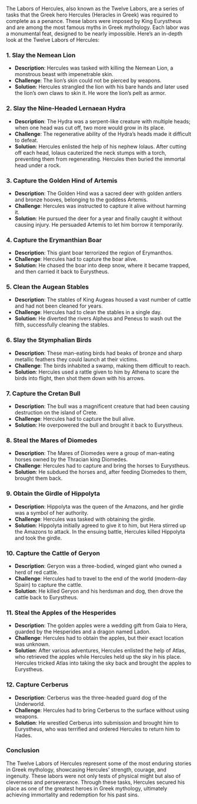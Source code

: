 The Labors of Hercules, also known as the Twelve Labors, are a series of tasks that the Greek hero Hercules (Heracles in Greek) was required to complete as a penance. These labors were imposed by King Eurystheus and are among the most famous myths in Greek mythology. Each labor was a monumental feat, designed to be nearly impossible. Here’s an in-depth look at the Twelve Labors of Hercules:

### 1. Slay the Nemean Lion
- **Description**: Hercules was tasked with killing the Nemean Lion, a monstrous beast with impenetrable skin.
- **Challenge**: The lion’s skin could not be pierced by weapons.
- **Solution**: Hercules strangled the lion with his bare hands and later used the lion’s own claws to skin it. He wore the lion’s pelt as armor.

### 2. Slay the Nine-Headed Lernaean Hydra
- **Description**: The Hydra was a serpent-like creature with multiple heads; when one head was cut off, two more would grow in its place.
- **Challenge**: The regenerative ability of the Hydra’s heads made it difficult to defeat.
- **Solution**: Hercules enlisted the help of his nephew Iolaus. After cutting off each head, Iolaus cauterized the neck stumps with a torch, preventing them from regenerating. Hercules then buried the immortal head under a rock.

### 3. Capture the Golden Hind of Artemis
- **Description**: The Golden Hind was a sacred deer with golden antlers and bronze hooves, belonging to the goddess Artemis.
- **Challenge**: Hercules was instructed to capture it alive without harming it.
- **Solution**: He pursued the deer for a year and finally caught it without causing injury. He persuaded Artemis to let him borrow it temporarily.

### 4. Capture the Erymanthian Boar
- **Description**: This giant boar terrorized the region of Erymanthos.
- **Challenge**: Hercules had to capture the boar alive.
- **Solution**: He chased the boar into deep snow, where it became trapped, and then carried it back to Eurystheus.

### 5. Clean the Augean Stables
- **Description**: The stables of King Augeas housed a vast number of cattle and had not been cleaned for years.
- **Challenge**: Hercules had to clean the stables in a single day.
- **Solution**: He diverted the rivers Alpheus and Peneus to wash out the filth, successfully cleaning the stables.

### 6. Slay the Stymphalian Birds
- **Description**: These man-eating birds had beaks of bronze and sharp metallic feathers they could launch at their victims.
- **Challenge**: The birds inhabited a swamp, making them difficult to reach.
- **Solution**: Hercules used a rattle given to him by Athena to scare the birds into flight, then shot them down with his arrows.

### 7. Capture the Cretan Bull
- **Description**: The bull was a magnificent creature that had been causing destruction on the island of Crete.
- **Challenge**: Hercules had to capture the bull alive.
- **Solution**: He overpowered the bull and brought it back to Eurystheus.

### 8. Steal the Mares of Diomedes
- **Description**: The Mares of Diomedes were a group of man-eating horses owned by the Thracian king Diomedes.
- **Challenge**: Hercules had to capture and bring the horses to Eurystheus.
- **Solution**: He subdued the horses and, after feeding Diomedes to them, brought them back.

### 9. Obtain the Girdle of Hippolyta
- **Description**: Hippolyta was the queen of the Amazons, and her girdle was a symbol of her authority.
- **Challenge**: Hercules was tasked with obtaining the girdle.
- **Solution**: Hippolyta initially agreed to give it to him, but Hera stirred up the Amazons to attack. In the ensuing battle, Hercules killed Hippolyta and took the girdle.

### 10. Capture the Cattle of Geryon
- **Description**: Geryon was a three-bodied, winged giant who owned a herd of red cattle.
- **Challenge**: Hercules had to travel to the end of the world (modern-day Spain) to capture the cattle.
- **Solution**: He killed Geryon and his herdsman and dog, then drove the cattle back to Eurystheus.

### 11. Steal the Apples of the Hesperides
- **Description**: The golden apples were a wedding gift from Gaia to Hera, guarded by the Hesperides and a dragon named Ladon.
- **Challenge**: Hercules had to obtain the apples, but their exact location was unknown.
- **Solution**: After various adventures, Hercules enlisted the help of Atlas, who retrieved the apples while Hercules held up the sky in his place. Hercules tricked Atlas into taking the sky back and brought the apples to Eurystheus.

### 12. Capture Cerberus
- **Description**: Cerberus was the three-headed guard dog of the Underworld.
- **Challenge**: Hercules had to bring Cerberus to the surface without using weapons.
- **Solution**: He wrestled Cerberus into submission and brought him to Eurystheus, who was terrified and ordered Hercules to return him to Hades.

### Conclusion

The Twelve Labors of Hercules represent some of the most enduring stories in Greek mythology, showcasing Hercules' strength, courage, and ingenuity. These labors were not only tests of physical might but also of cleverness and perseverance. Through these tasks, Hercules secured his place as one of the greatest heroes in Greek mythology, ultimately achieving immortality and redemption for his past sins.